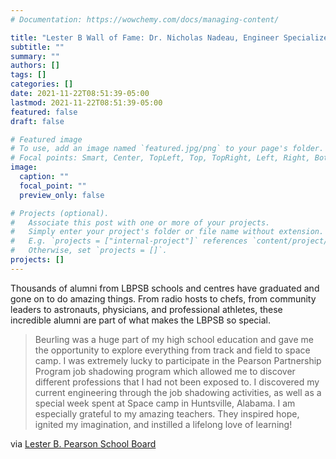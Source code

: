 ```yaml
---
# Documentation: https://wowchemy.com/docs/managing-content/

title: "Lester B Wall of Fame: Dr. Nicholas Nadeau, Engineer Specialized in Robotics"
subtitle: ""
summary: ""
authors: []
tags: []
categories: []
date: 2021-11-22T08:51:39-05:00
lastmod: 2021-11-22T08:51:39-05:00
featured: false
draft: false

# Featured image
# To use, add an image named `featured.jpg/png` to your page's folder.
# Focal points: Smart, Center, TopLeft, Top, TopRight, Left, Right, BottomLeft, Bottom, BottomRight.
image:
  caption: ""
  focal_point: ""
  preview_only: false

# Projects (optional).
#   Associate this post with one or more of your projects.
#   Simply enter your project's folder or file name without extension.
#   E.g. `projects = ["internal-project"]` references `content/project/deep-learning/index.md`.
#   Otherwise, set `projects = []`.
projects: []
---
```


Thousands of alumni from LBPSB schools and centres have graduated and gone on to do amazing things. From radio hosts to chefs, from community leaders to astronauts, physicians, and professional athletes, these incredible alumni are part of what makes the LBPSB so special.

> Beurling was a huge part of my high school education and gave
> me the opportunity to explore everything from track and field to
> space camp. I was extremely lucky to participate in the Pearson
> Partnership Program job shadowing program which allowed me
> to discover different professions that I had not been exposed to.
> I discovered my current engineering through the job shadowing
> activities,  as  well  as  a  special  week  spent  at  Space  camp  in
> Huntsville, Alabama.
> I  am  especially  grateful  to  my  amazing  teachers.  They  inspired
> hope,  ignited  my  imagination,  and  instilled  a  lifelong  love  of
> learning!

via [Lester B. Pearson School Board](https://www.lbpsb.qc.ca/walloffame)
